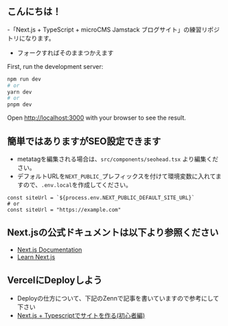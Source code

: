 ## こんにちは！
-「Next.js + TypeScript + microCMS Jamstack ブログサイト」の練習リポジトリになります。
- フォークすればそのままつかえます

First, run the development server:

```bash
npm run dev
# or
yarn dev
# or
pnpm dev
```

Open [http://localhost:3000](http://localhost:3000) with your browser to see the result.

## 簡単ではありますがSEO設定できます
- metatagを編集される場合は、`src/components/seohead.tsx` より編集ください。
- デフォルトURLを`NEXT_PUBLIC_`プレフィックスを付けて環境変数に入れてますので、`.env.local`を作成してください。
```
const siteUrl = `${process.env.NEXT_PUBLIC_DEFAULT_SITE_URL}`
# or
const siteUrl = "https://example.com"
``` 

## Next.jsの公式ドキュメントは以下より参照ください
- [Next.js Documentation](https://nextjs.org/docs)
- [Learn Next.js](https://nextjs.org/learn)

## VercelにDeployしよう
- Deployの仕方について、下記のZennで記事を書いていますので参考にして下さい
- [Next.js + Typescriptでサイトを作る(初心者編)](https://zenn.dev/msk1206/articles/dba565eb3985b4)
